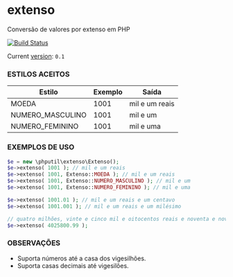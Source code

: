 # extenso

Conversão de valores por extenso em PHP

[![Build Status](https://travis-ci.org/thiagodp/extenso.svg?branch=master)](https://travis-ci.org/thiagodp/extenso)

Current [version](http://semver.org/): `0.1` 

### ESTILOS ACEITOS
 
 Estilo			| Exemplo | Saída 
 -----------------------|---------|-----------------
 MOEDA			| 1001    | mil e um reais
 NUMERO_MASCULINO	| 1001    | mil e um
 NUMERO_FEMININO	| 1001    | mil e uma
   

###  EXEMPLOS DE USO
 
 ```php
 $e = new \phputil\extenso\Extenso();
 $e->extenso( 1001 ); // mil e um reais
 $e->extenso( 1001, Extenso::MOEDA ); // mil e um reais
 $e->extenso( 1001, Extenso::NUMERO_MASCULINO ); // mil e um
 $e->extenso( 1001, Extenso::NUMERO_FEMININO ); // mil e uma
 
 $e->extenso( 1001.01 ); // mil e um reais e um centavo
 $e->extenso( 1001.001 ); // mil e um reais e um milésimo
 
 // quatro milhões, vinte e cinco mil e oitocentos reais e noventa e nove centavos
 $e->extenso( 4025800.99 );
 ```
 
### OBSERVAÇÕES
 
 * Suporta números até a casa dos vigesilhões.
 * Suporta casas decimais até vigesilões.
